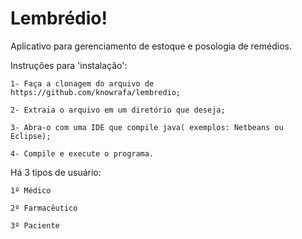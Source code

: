 # Lembrédio!
Aplicativo para gerenciamento de estoque e posologia de remédios.

Instruções para 'instalação':

    1- Faça a clonagem do arquivo de https://github.com/knowrafa/lembredio;

    2- Extraia o arquivo em um diretório que deseja;

    3- Abra-o com uma IDE que compile java( exemplos: Netbeans ou Eclipse);

    4- Compile e execute o programa.

Há 3 tipos de usuário:

    1º Médico

    2º Farmacêutico

    3º Paciente


